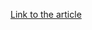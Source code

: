 [Link to the article](https://labs.jumpsec.com/butting-heads-with-a-threat-actor-on-an-engagement/)
